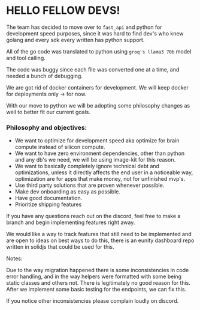 # HELLO FELLOW DEVS!

The team has decided to move over to `fast_api` and python for development speed purposes, since it was hard to find dev's who knew golang and every sdk every written has python support.

All of the go code was translated to python using `groq's llama3 70b` model and tool calling.

The code was buggy since each file was converted one at a time, and needed a bunch of debugging.

We are got rid of docker containers for development. We will keep docker for deployments only -> for now.

With our move to python we will be adopting some philosophy changes as well to better fit our current goals.

### Philosophy and objectives:

- We want to optimize for development speed aka optimize for brain compute instead of silicon compute.
- We want to have zero environment dependencies, other than python and any db's we need, we will be using image-kit for this reason.
- We want to basically completely ignore technical debt and optimizations, unless it directly affects the end user in a noticeable way, optimization are for apps that make money, not for unfinished mvp's.
- Use third party solutions that are proven whenever possible.
- Make dev onboarding as easy as possible.
- Have good documentation.
- Prioritize shipping features

If you have any questions reach out on the discord, feel free to make a branch and begin implementing features right away.

We would like a way to track features that still need to be implemented and are open to ideas on best ways to do this, there is an eunity dashboard repo written in solidjs that could be used for this.

Notes:

Due to the way migration happened there is some inconsistencies in code error handling, and in the way helpers were formatted with some being static classes and others not. There is legitimately no good reason for this. After we implement some basic testing for the endpoints, we can fix this.

If you notice other inconsistencies please complain loudly on discord.
